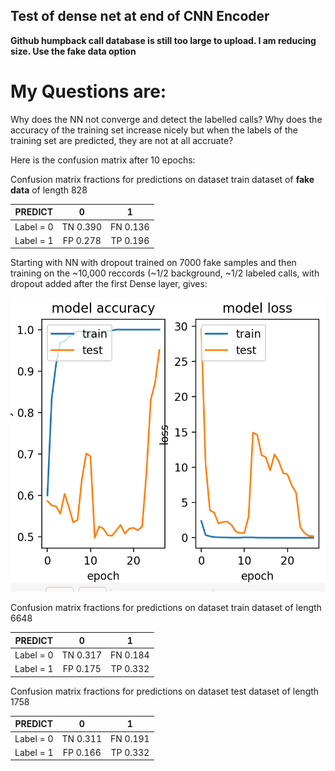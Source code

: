 ##  Test of dense net at end of CNN Encoder

**Github humpback call database is still too large to upload.  I am reducing size.  Use the fake data option**

# My Questions are:

Why does the NN not converge and detect the labelled calls?
Why does the accuracy of the training set increase nicely but
     when the labels of the training set are predicted, they are not at all accruate?
      
Here is the confusion matrix after 10 epochs:

Confusion matrix fractions for predictions on dataset train dataset of **fake data** of length 828


|        PREDICT |     0     |      1     |
| -------------- |:---------:|:----------:|
|   Label = 0    |  TN 0.390 |   FN 0.136 |
|   Label = 1    |  FP 0.278 |   TP 0.196 |
 
Starting with NN with dropout trained on 7000 fake samples and then training on the ~10,000 reccords (~1/2 background, ~1/2 labeled calls, with dropout added after the first Dense layer, gives:

![Loss - Accuracy](https://github.com/veirs/orcasound-signal-classifier/blob/main/notes/HW_all_Dropout_27_Epochs.png "Loss&Accruacy history")    

Confusion matrix fractions for predictions on dataset train dataset of length 6648


|        PREDICT |     0     |      1     |
| -------------- |:---------:|:----------:|
|   Label = 0    |  TN 0.317 |   FN 0.184 |
|   Label = 1    |  FP 0.175 |   TP 0.332 |

Confusion matrix fractions for predictions on dataset test dataset of length 1758


|        PREDICT |     0     |      1     |
| -------------- |:---------:|:----------:|
|   Label = 0    |  TN 0.311 |   FN 0.191 |
|   Label = 1    |  FP 0.166 |   TP 0.332 |    

      
